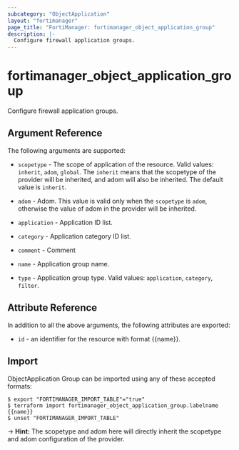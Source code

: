 ```yaml
---
subcategory: "ObjectApplication"
layout: "fortimanager"
page_title: "FortiManager: fortimanager_object_application_group"
description: |-
  Configure firewall application groups.
---
```


# fortimanager_object_application_group
Configure firewall application groups.

## Argument Reference


The following arguments are supported:

* `scopetype` - The scope of application of the resource. Valid values: `inherit`, `adom`, `global`. The `inherit` means that the scopetype of the provider will be inherited, and adom will also be inherited. The default value is `inherit`.
* `adom` - Adom. This value is valid only when the `scopetype` is `adom`, otherwise the value of adom in the provider will be inherited.

* `application` - Application ID list.
* `category` - Application category ID list.
* `comment` - Comment
* `name` - Application group name.
* `type` - Application group type. Valid values: `application`, `category`, `filter`.



## Attribute Reference

In addition to all the above arguments, the following attributes are exported:
* `id` - an identifier for the resource with format {{name}}.

## Import

ObjectApplication Group can be imported using any of these accepted formats:
```
$ export "FORTIMANAGER_IMPORT_TABLE"="true"
$ terraform import fortimanager_object_application_group.labelname {{name}}
$ unset "FORTIMANAGER_IMPORT_TABLE"
```
-> **Hint:** The scopetype and adom here will directly inherit the scopetype and adom configuration of the provider.
